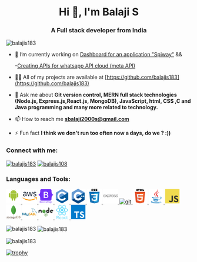 <h1 align="center">Hi 👋, I'm Balaji S</h1>
<h3 align="center">A Full stack developer from India</h3>

<p align="left"> <img src="https://komarev.com/ghpvc/?username=balajis183&label=Profile%20views&color=0e75b6&style=flat" alt="balajis183" /> </p>

- 🔭 I’m currently working on [Dashboard for an application "Spiway"](https://github.com/balajis183/spiway-admin-dashboard.git)  &&

  -[Creating APIs for whatsapp  API cloud (meta API)](https://github.com/balajis183/meta-API.git)

- 👨‍💻 All of my projects are available at [https://github.com/balajis183](https://github.com/balajis183)

- 💬 Ask me about **Git version control, MERN full stack technologies (Node.js, Express.js,React.js, MongoDB), JavaScript, html, CSS ,C and Java programming and many more related to technology.**

- 📫 How to reach me **sbalaji2000s@gmail.com**

- ⚡ Fun fact **I think we don't run too often now a days, do we ? :))**

<h3 align="left">Connect with me:</h3>
<p align="left">
<a href="https://linkedin.com/in/balajis183" target="blank"><img align="center" src="https://raw.githubusercontent.com/rahuldkjain/github-profile-readme-generator/master/src/images/icons/Social/linked-in-alt.svg" alt="balajis183" height="30" width="40" /></a>
<a href="https://instagram.com/balajis108" target="blank"><img align="center" src="https://raw.githubusercontent.com/rahuldkjain/github-profile-readme-generator/master/src/images/icons/Social/instagram.svg" alt="balajis108" height="30" width="40" /></a>
</p>

<h3 align="left">Languages and Tools:</h3>
<p align="left"> <a href="https://developer.android.com" target="_blank" rel="noreferrer"> <img src="https://raw.githubusercontent.com/devicons/devicon/master/icons/android/android-original-wordmark.svg" alt="android" width="40" height="40"/> </a> <a href="https://aws.amazon.com" target="_blank" rel="noreferrer"> <img src="https://raw.githubusercontent.com/devicons/devicon/master/icons/amazonwebservices/amazonwebservices-original-wordmark.svg" alt="aws" width="40" height="40"/> </a> <a href="https://getbootstrap.com" target="_blank" rel="noreferrer"> <img src="https://raw.githubusercontent.com/devicons/devicon/master/icons/bootstrap/bootstrap-plain-wordmark.svg" alt="bootstrap" width="40" height="40"/> </a> <a href="https://www.cprogramming.com/" target="_blank" rel="noreferrer"> <img src="https://raw.githubusercontent.com/devicons/devicon/master/icons/c/c-original.svg" alt="c" width="40" height="40"/> </a> <a href="https://www.w3schools.com/cpp/" target="_blank" rel="noreferrer"> <img src="https://raw.githubusercontent.com/devicons/devicon/master/icons/cplusplus/cplusplus-original.svg" alt="cplusplus" width="40" height="40"/> </a> <a href="https://www.w3schools.com/css/" target="_blank" rel="noreferrer"> <img src="https://raw.githubusercontent.com/devicons/devicon/master/icons/css3/css3-original-wordmark.svg" alt="css3" width="40" height="40"/> </a> <a href="https://expressjs.com" target="_blank" rel="noreferrer"> <img src="https://raw.githubusercontent.com/devicons/devicon/master/icons/express/express-original-wordmark.svg" alt="express" width="40" height="40"/> </a> <a href="https://git-scm.com/" target="_blank" rel="noreferrer"> <img src="https://www.vectorlogo.zone/logos/git-scm/git-scm-icon.svg" alt="git" width="40" height="40"/> </a> <a href="https://www.w3.org/html/" target="_blank" rel="noreferrer"> <img src="https://raw.githubusercontent.com/devicons/devicon/master/icons/html5/html5-original-wordmark.svg" alt="html5" width="40" height="40"/> </a> <a href="https://www.java.com" target="_blank" rel="noreferrer"> <img src="https://raw.githubusercontent.com/devicons/devicon/master/icons/java/java-original.svg" alt="java" width="40" height="40"/> </a> <a href="https://developer.mozilla.org/en-US/docs/Web/JavaScript" target="_blank" rel="noreferrer"> <img src="https://raw.githubusercontent.com/devicons/devicon/master/icons/javascript/javascript-original.svg" alt="javascript" width="40" height="40"/> </a> <a href="https://www.mongodb.com/" target="_blank" rel="noreferrer"> <img src="https://raw.githubusercontent.com/devicons/devicon/master/icons/mongodb/mongodb-original-wordmark.svg" alt="mongodb" width="40" height="40"/> </a> <a href="https://www.mysql.com/" target="_blank" rel="noreferrer"> <img src="https://raw.githubusercontent.com/devicons/devicon/master/icons/mysql/mysql-original-wordmark.svg" alt="mysql" width="40" height="40"/> </a> <a href="https://nodejs.org" target="_blank" rel="noreferrer"> <img src="https://raw.githubusercontent.com/devicons/devicon/master/icons/nodejs/nodejs-original-wordmark.svg" alt="nodejs" width="40" height="40"/> </a> <a href="https://reactjs.org/" target="_blank" rel="noreferrer"> <img src="https://raw.githubusercontent.com/devicons/devicon/master/icons/react/react-original-wordmark.svg" alt="react" width="40" height="40"/> </a> <a href="https://www.typescriptlang.org/" target="_blank" rel="noreferrer"> <img src="https://raw.githubusercontent.com/devicons/devicon/master/icons/typescript/typescript-original.svg" alt="typescript" width="40" height="40"/> </a> </p>

<p><img align="left" src="https://github-readme-stats.vercel.app/api/top-langs?username=balajis183&show_icons=true&locale=en&layout=compact" alt="balajis183" /></p>

<p>&nbsp;<img align="center" src="https://github-readme-stats.vercel.app/api?username=balajis183&show_icons=true&locale=en" alt="balajis183" /></p>

<p><img align="center" src="https://github-readme-streak-stats.herokuapp.com/?user=balajis183&" alt="balajis183" /></p>

[![trophy](https://github-profile-trophy.vercel.app/?username=balajis183&theme=onedark)](https://github.com/ryo-ma/github-profile-trophy)

